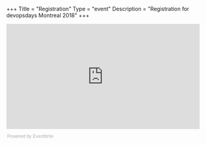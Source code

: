 +++
Title = "Registration"
Type = "event"
Description = "Registration for devopsdays Montreal 2018"
+++

<div style="width:100%; text-align:left;"><iframe src="https://eventbrite.ca/tickets-external?eid=45899626017&ref=etckt" frameborder="0" height="275" width="100%" vspace="0" hspace="0" marginheight="5" marginwidth="5" scrolling="auto" allowtransparency="true"></iframe><div style="font-family:Helvetica, Arial; font-size:12px; padding:10px 0 5px; margin:2px; width:100%; text-align:left;" ><a class="powered-by-eb" style="color: #ADB0B6; text-decoration: none;" target="_blank" href="https://www.eventbrite.ca/">Powered by Eventbrite</a></div></div>
